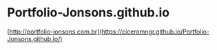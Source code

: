 # Portfolio-Jonsons.github.io
[http://portfolio-jonsons.com.br](https://ciceromngr.github.io/Portfolio-Jonsons.github.io/)
